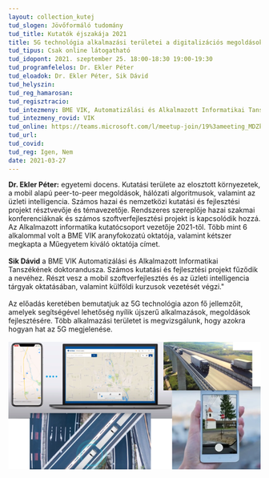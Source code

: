 ```yaml
---
layout: collection_kutej
tud_slogen: Jövőformáló tudomány
tud_title: Kutatók éjszakája 2021
title: 5G technológia alkalmazási területei a digitalizációs megoldások világában
tud_tipus: Csak online látogatható
tud_idopont: 2021. szeptember 25. 18:00-18:30 19:00-19:30
tud_programfelelos: Dr. Ekler Péter
tud_eloadok: Dr. Ekler Péter, Sik Dávid
tud_helyszin:
tud_reg_hamarosan:
tud_regisztracio:
tud_intezmeny: BME VIK, Automatizálási és Alkalmazott Informatikai Tanszék
tud_intezmeny_rovid: VIK
tud_online: https://teams.microsoft.com/l/meetup-join/19%3ameeting_MDZkODlkMzUtMGNlYS00N2Y2LWI0YjEtNjZkNWZiODZjZTU2%40thread.v2/0?context=%7b%22Tid%22%3a%226a3548ab-7570-4271-91a8-58da00697029%22%2c%22Oid%22%3a%2273299782-5dfc-4406-921e-c5357ce3b954%22%7d
tud_url:
tud_covid:
tud_reg: Igen, Nem
date: 2021-03-27
---
```

<b>Dr. Ekler Péter:</b> egyetemi docens. Kutatási területe az elosztott környezetek, a mobil alapú peer-to-peer megoldások, hálózati algoritmusok, valamint az üzleti intelligencia. Számos hazai és nemzetközi kutatási és fejlesztési projekt résztvevője és témavezetője. Rendszeres szereplője hazai szakmai konferenciáknak és számos szoftverfejlesztési projekt is kapcsolódik hozzá. Az Alkalmazott informatika kutatócsoport vezetője 2021-től. Több mint 6 alkalommal volt a BME VIK aranyfokozatú oktatója, valamint kétszer megkapta a Műegyetem kiváló oktatója címet.
<br><br>
<b>Sik Dávid</b> a BME VIK Automatizálási és Alkalmazott Informatikai Tanszékének doktorandusza. Számos kutatási és fejlesztési projekt fűződik a nevéhez. Részt vesz a mobil szoftverfejlesztés és az üzleti intelligencia tárgyak oktatásában, valamint külföldi kurzusok vezetését végzi."
<br><br>
Az előadás keretében bemutatjuk az 5G technológia azon fő jellemzőit, amelyek segítségével lehetőség nyílik újszerű alkalmazások, megoldások fejlesztésére. Több alkalmazási területet is megvizsgálunk, hogy azokra hogyan hat az 5G megjelenése.
<br><br>
<img src="images/5_g_technologia.png" max-width="500" class="center">

